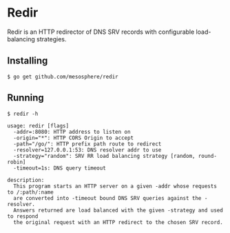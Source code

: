 # Redir

Redir is an HTTP redirector of DNS SRV records with configurable
load-balancing strategies.

## Installing 
```shell
$ go get github.com/mesosphere/redir
```

## Running
```shell
$ redir -h

usage: redir [flags]
  -addr=:8080: HTTP address to listen on
  -origin="*": HTTP CORS Origin to accept
  -path="/go/": HTTP prefix path route to redirect
  -resolver=127.0.0.1:53: DNS resolver addr to use
  -strategy="random": SRV RR load balancing strategy [random, round-robin]
  -timeout=1s: DNS query timeout

description:
  This program starts an HTTP server on a given -addr whose requests to /:path/:name
  are converted into -timeout bound DNS SRV queries against the -resolver.
  Answers returned are load balanced with the given -strategy and used to respond
  the original request with an HTTP redirect to the chosen SRV record.

```
